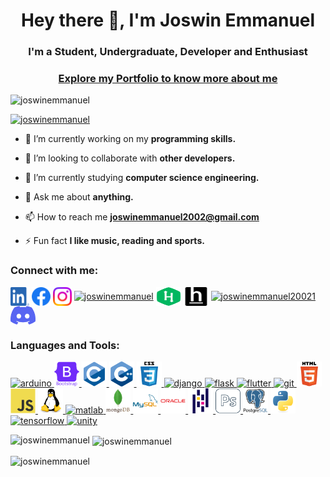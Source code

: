 <h1 align="center">Hey there 👋, I'm Joswin Emmanuel</h1>
<h3 align="center">I'm a Student, Undergraduate, Developer and Enthusiast</h3>
<h3 align="center"><a href="https://joswinemmanuel-portfolio.vercel.app/" target="_blank">Explore my Portfolio to know more about me</a></h3>

<p align="left"> <img src="https://komarev.com/ghpvc/?username=joswinemmanuel&label=Profile%20views&color=0e75b6&style=flat" alt="joswinemmanuel" /> </p>

<p align="left"> <a href="https://github.com/ryo-ma/github-profile-trophy"><img src="https://github-profile-trophy.vercel.app/?username=joswinemmanuel" alt="joswinemmanuel" /></a> </p>

- 🔭 I’m currently working on my **programming skills.**

- 👯 I’m looking to collaborate with **other developers.**

- 🌱 I’m currently studying **computer science engineering.**

- 💬 Ask me about **anything.**

- 📫 How to reach me **joswinemmanuel2002@gmail.com**

- ⚡ Fun fact **I like music, reading and sports.**

<h3 align="left">Connect with me:</h3>
<p align="left">
<a href="https://linkedin.com/in/joswin-emmanuel-752904228" target="blank"><img align="center" src="linkedin.png" alt="joswin-emmanuel-752904228" height="30" width="30" /></a>
<a href="https://fb.com/joswin.emmanuel.3" target="blank"><img align="center" src="facebook.png" alt="joswin.emmanuel.3" height="30" width="30" /></a>
  <a href="https://instagram.com/joswin_emmanuel" target="blank"><img align="center" src="instagram.png" alt="joswin_emmanuel" height="30" width="30" /></a>
<a href="https://www.codechef.com/users/joswinemmanuel" target="blank"><img align="center" src="https://cdn.jsdelivr.net/npm/simple-icons@3.1.0/icons/codechef.svg" alt="joswinemmanuel" height="30" width="30" /></a>
<a href="https://www.hackerrank.com/joswinemmanuel" target="blank"><img align="center" src="HackerRank_logo.svg" alt="joswinemmanuel" height="30" width="40" /></a>
<a href="https://www.hackerearth.com/@joswinemmanuel2002" target="blank"><img align="center" src="hackerearth-svgrepo-com.svg" alt="@joswinemmanuel2002" height="30" width="40" /></a> 
<a href="https://auth.geeksforgeeks.org/user/joswinemmanuel20021" target="blank"><img align="center" src="https://upload.wikimedia.org/wikipedia/commons/thumb/4/43/GeeksforGeeks.svg/116px-GeeksforGeeks.svg.png?20200909192408" alt="joswinemmanuel20021" height="30" width="40" /></a>  
<a href="https://discord.gg/cXxSJXeftP" target="blank"><img align="center" src="Discord-Logo-Color.svg" alt="cXxSJXeftP" height="30" width="40" /></a>

<h3 align="left">Languages and Tools:</h3>
<p align="left"> <a href="https://www.arduino.cc/" target="_blank" rel="noreferrer"> <img src="https://cdn.worldvectorlogo.com/logos/arduino-1.svg" alt="arduino" width="40" height="40"/> </a> <a href="https://getbootstrap.com" target="_blank" rel="noreferrer"> <img src="https://raw.githubusercontent.com/devicons/devicon/master/icons/bootstrap/bootstrap-plain-wordmark.svg" alt="bootstrap" width="40" height="40"/> </a> <a href="https://www.cprogramming.com/" target="_blank" rel="noreferrer"> <img src="https://raw.githubusercontent.com/devicons/devicon/master/icons/c/c-original.svg" alt="c" width="40" height="40"/> </a> <a href="https://www.w3schools.com/cpp/" target="_blank" rel="noreferrer"> <img src="https://raw.githubusercontent.com/devicons/devicon/master/icons/cplusplus/cplusplus-original.svg" alt="cplusplus" width="40" height="40"/> </a> <a href="https://www.w3schools.com/css/" target="_blank" rel="noreferrer"> <img src="https://raw.githubusercontent.com/devicons/devicon/master/icons/css3/css3-original-wordmark.svg" alt="css3" width="40" height="40"/> </a> <a href="https://www.djangoproject.com/" rel="nofollow"> <img src="https://static.djangoproject.com/img/logos/django-logo-negative.svg" alt="django" width="40" height="40" style="max-width: 100%;"> </a> <a href="https://flask.palletsprojects.com/" target="_blank" rel="noreferrer"> <img src="https://www.vectorlogo.zone/logos/pocoo_flask/pocoo_flask-icon.svg" alt="flask" width="40" height="40"/> </a> <a href="https://flutter.dev" target="_blank" rel="noreferrer"> <img src="https://www.vectorlogo.zone/logos/flutterio/flutterio-icon.svg" alt="flutter" width="40" height="40"/> </a> <a href="https://git-scm.com/" target="_blank" rel="noreferrer"> <img src="https://www.vectorlogo.zone/logos/git-scm/git-scm-icon.svg" alt="git" width="40" height="40"/> </a> <a href="https://www.w3.org/html/" target="_blank" rel="noreferrer"> <img src="https://raw.githubusercontent.com/devicons/devicon/master/icons/html5/html5-original-wordmark.svg" alt="html5" width="40" height="40"/> </a> <a href="https://developer.mozilla.org/en-US/docs/Web/JavaScript" target="_blank" rel="noreferrer"> <img src="https://raw.githubusercontent.com/devicons/devicon/master/icons/javascript/javascript-original.svg" alt="javascript" width="40" height="40"/> </a> <a href="https://www.linux.org/" target="_blank" rel="noreferrer"> <img src="https://raw.githubusercontent.com/devicons/devicon/master/icons/linux/linux-original.svg" alt="linux" width="40" height="40"/> </a> <a href="https://www.mathworks.com/" target="_blank" rel="noreferrer"> <img src="https://upload.wikimedia.org/wikipedia/commons/2/21/Matlab_Logo.png" alt="matlab" width="40" height="40"/> </a> <a href="https://www.mongodb.com/" target="_blank" rel="noreferrer"> <img src="https://raw.githubusercontent.com/devicons/devicon/master/icons/mongodb/mongodb-original-wordmark.svg" alt="mongodb" width="40" height="40"/> </a> <a href="https://www.mysql.com/" target="_blank" rel="noreferrer"> <img src="https://raw.githubusercontent.com/devicons/devicon/master/icons/mysql/mysql-original-wordmark.svg" alt="mysql" width="40" height="40"/> </a> <a href="https://www.oracle.com/" target="_blank" rel="noreferrer"> <img src="https://raw.githubusercontent.com/devicons/devicon/master/icons/oracle/oracle-original.svg" alt="oracle" width="40" height="40"/> </a> <a href="https://pandas.pydata.org/" target="_blank" rel="noreferrer"> <img src="https://raw.githubusercontent.com/devicons/devicon/2ae2a900d2f041da66e950e4d48052658d850630/icons/pandas/pandas-original.svg" alt="pandas" width="40" height="40"/> </a> <a href="https://www.photoshop.com/en" target="_blank" rel="noreferrer"> <img src="https://raw.githubusercontent.com/devicons/devicon/master/icons/photoshop/photoshop-line.svg" alt="photoshop" width="40" height="40"/> </a> <a href="https://www.postgresql.org" target="_blank" rel="noreferrer"> <img src="https://raw.githubusercontent.com/devicons/devicon/master/icons/postgresql/postgresql-original-wordmark.svg" alt="postgresql" width="40" height="40"/> </a> <a href="https://www.python.org" target="_blank" rel="noreferrer"> <img src="https://raw.githubusercontent.com/devicons/devicon/master/icons/python/python-original.svg" alt="python" width="40" height="40"/> </a> <a href="https://www.tensorflow.org" target="_blank" rel="noreferrer"> <img src="https://www.vectorlogo.zone/logos/tensorflow/tensorflow-icon.svg" alt="tensorflow" width="40" height="40"/> </a> <a href="https://unity.com/" target="_blank" rel="noreferrer"> <img src="https://www.vectorlogo.zone/logos/unity3d/unity3d-icon.svg" alt="unity" width="40" height="40"/> </a> </p>

<p><img align="left" src="https://github-readme-stats.vercel.app/api/top-langs?username=joswinemmanuel&show_icons=true&locale=en&layout=compact" alt="joswinemmanuel" /></p>

<p>&nbsp;<img align="center" src="https://github-readme-stats.vercel.app/api?username=joswinemmanuel&show_icons=true&locale=en" alt="joswinemmanuel" /></p>

<p><img align="center" src="https://github-readme-streak-stats.herokuapp.com/?user=joswinemmanuel&" alt="joswinemmanuel" /></p>
